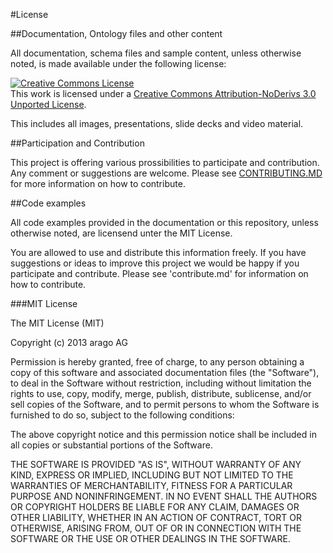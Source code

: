 #License

##Documentation, Ontology files and other content

All documentation, schema files and sample content, unless otherwise noted, is made available under the following license:

<a rel="license" href="http://creativecommons.org/licenses/by-nd/3.0/"><img alt="Creative Commons License" style="border-width:0" src="http://i.creativecommons.org/l/by-nd/3.0/88x31.png" /></a><br />This work is licensed under a <a rel="license" href="http://creativecommons.org/licenses/by-nd/3.0/">Creative Commons Attribution-NoDerivs 3.0 Unported License</a>.

This includes all images, presentations, slide decks and video material.

##Participation and Contribution

This project is offering various prossibilities to participate and contribution. Any comment or suggestions are welcome. Please see [CONTRIBUTING.MD](https://github.com/arago/graphIT-ontology.git/CONTRIBUTING.md) for more information on how to contribute.

##Code examples

All code examples provided in the documentation or this repository, unless otherwise noted, are licensend unter the MIT License.

You are allowed to use and distribute this information freely. If you have suggestions or ideas to improve this project we would be happy if you participate and contribute. Please see 'contribute.md' for information on how to contribute. 

###MIT License

The MIT License (MIT)

Copyright (c) 2013 arago AG

Permission is hereby granted, free of charge, to any person obtaining a copy of
this software and associated documentation files (the "Software"), to deal in
the Software without restriction, including without limitation the rights to
use, copy, modify, merge, publish, distribute, sublicense, and/or sell copies of
the Software, and to permit persons to whom the Software is furnished to do so,
subject to the following conditions:

The above copyright notice and this permission notice shall be included in all
copies or substantial portions of the Software.

THE SOFTWARE IS PROVIDED "AS IS", WITHOUT WARRANTY OF ANY KIND, EXPRESS OR
IMPLIED, INCLUDING BUT NOT LIMITED TO THE WARRANTIES OF MERCHANTABILITY, FITNESS
FOR A PARTICULAR PURPOSE AND NONINFRINGEMENT. IN NO EVENT SHALL THE AUTHORS OR
COPYRIGHT HOLDERS BE LIABLE FOR ANY CLAIM, DAMAGES OR OTHER LIABILITY, WHETHER
IN AN ACTION OF CONTRACT, TORT OR OTHERWISE, ARISING FROM, OUT OF OR IN
CONNECTION WITH THE SOFTWARE OR THE USE OR OTHER DEALINGS IN THE SOFTWARE.